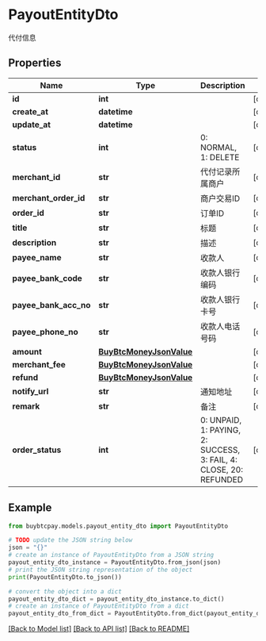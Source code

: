 # PayoutEntityDto

代付信息

## Properties

Name | Type | Description | Notes
------------ | ------------- | ------------- | -------------
**id** | **int** |  | [optional] 
**create_at** | **datetime** |  | [optional] 
**update_at** | **datetime** |  | [optional] 
**status** | **int** | 0: NORMAL, 1: DELETE | [optional] 
**merchant_id** | **str** | 代付记录所属商户 | [optional] 
**merchant_order_id** | **str** | 商户交易ID | [optional] 
**order_id** | **str** | 订单ID | [optional] 
**title** | **str** | 标题 | [optional] 
**description** | **str** | 描述 | [optional] 
**payee_name** | **str** | 收款人 | [optional] 
**payee_bank_code** | **str** | 收款人银行编码 | [optional] 
**payee_bank_acc_no** | **str** | 收款人银行卡号 | [optional] 
**payee_phone_no** | **str** | 收款人电话号码 | [optional] 
**amount** | [**BuyBtcMoneyJsonValue**](BuyBtcMoneyJsonValue.md) |  | [optional] 
**merchant_fee** | [**BuyBtcMoneyJsonValue**](BuyBtcMoneyJsonValue.md) |  | [optional] 
**refund** | [**BuyBtcMoneyJsonValue**](BuyBtcMoneyJsonValue.md) |  | [optional] 
**notify_url** | **str** | 通知地址 | [optional] 
**remark** | **str** | 备注 | [optional] 
**order_status** | **int** | 0: UNPAID, 1: PAYING, 2: SUCCESS, 3: FAIL, 4: CLOSE, 20: REFUNDED | [optional] 

## Example

```python
from buybtcpay.models.payout_entity_dto import PayoutEntityDto

# TODO update the JSON string below
json = "{}"
# create an instance of PayoutEntityDto from a JSON string
payout_entity_dto_instance = PayoutEntityDto.from_json(json)
# print the JSON string representation of the object
print(PayoutEntityDto.to_json())

# convert the object into a dict
payout_entity_dto_dict = payout_entity_dto_instance.to_dict()
# create an instance of PayoutEntityDto from a dict
payout_entity_dto_from_dict = PayoutEntityDto.from_dict(payout_entity_dto_dict)
```
[[Back to Model list]](../README.md#documentation-for-models) [[Back to API list]](../README.md#documentation-for-api-endpoints) [[Back to README]](../README.md)


